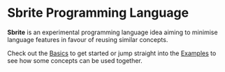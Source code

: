 # Sbrite Programming Language

**Sbrite** is an experimental programming language idea aiming to minimise language features in favour of reusing similar concepts.

Check out the [Basics](docs/Basics.md) to get started or jump straight into the [Examples](docs/Examples.md) to see how some concepts can be used together.